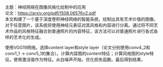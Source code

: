 主题：神经网络在图像风格化绘制中的应用  
论文：https://arxiv.org/pdf/1508.06576v2.pdf  
本文构建了一个基于深度卷积神经网络的智能系统，绘制出具有艺术价值的图像。对于任意图片，该系统将使用神经元表征对其风格和内容进行分离。通过将不同艺术作品的风格特征融合到普通照片的内容特征，该方法可以对普通照片进行各式各样的艺术化的生成。 

使用VGG19网络。选择content layer和style layer（论文分别使用conv4_2和conv1_1 -> conv5_1的集合）。计算内容图的content特征；计算风格图的style特征。使用激活值作为特征。从白噪声开始，优化损失函数。最后得到结果。
